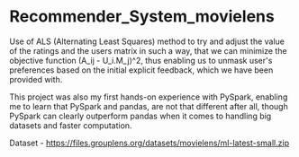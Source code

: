 # Recommender_System_movielens
Use of ALS (Alternating Least Squares) method to try and adjust the value of the ratings and the users matrix in such a way, that we can minimize the objective function (A_ij - U_i.M_j)^2, thus enabling us to unmask user's preferences based on the initial explicit feedback, which we have been provided with.

This project was also my first hands-on experience with PySpark, enabling me to learn that PySpark and pandas, are not that different after all, though PySpark can clearly outperform pandas when it comes to handling big datasets and faster computation. 

Dataset - https://files.grouplens.org/datasets/movielens/ml-latest-small.zip
